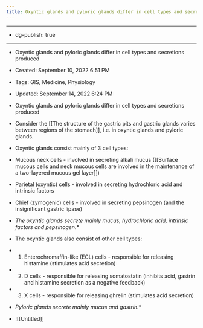 ```yaml
---
title: Oxyntic glands and pyloric glands differ in cell types and secretions produced
---
```


- --

- dg-publish: true

- --

- Oxyntic glands and pyloric glands differ in cell types and secretions produced

- Created: September 10, 2022 6:51 PM

- Tags: GIS, Medicine, Physiology

- Updated: September 14, 2022 6:24 PM

- Oxyntic glands and pyloric glands differ in cell types and secretions produced

- Consider the [[The structure of the gastric pits and gastric glands varies between regions of the stomach]], i.e. in oxyntic glands and pyloric glands.

- Oxyntic glands consist mainly of 3 cell types:

- Mucous neck cells - involved in secreting alkali mucus ([[Surface mucous cells and neck mucous cells are involved in the maintenance of a two-layered mucous gel layer]])

- Parietal (oxyntic) cells - involved in secreting hydrochloric acid and intrinsic factors

- Chief (zymogenic) cells - involved in secreting pepsinogen (and the insignificant gastric lipase)

- *The oxyntic glands secrete mainly mucus, hydrochloric acid, intrinsic factors and pepsinogen.**

- The oxyntic glands also consist of other cell types:

- 1. Enterochromaffin-like (ECL) cells - responsible for releasing histamine (stimulates acid secretion)

- 2. D cells - responsible for releasing somatostatin (inhibits acid, gastrin and histamine secretion as a negative feedback)

- 3. X cells - responsible for releasing ghrelin (stimulates acid secretion)

- *Pyloric glands secrete mainly mucus and gastrin.**

- ![[Untitled]]
